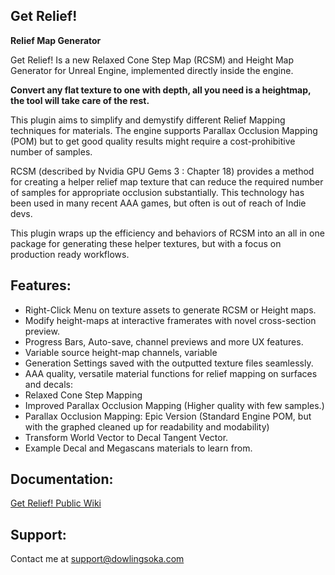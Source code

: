 ## Get Relief! 
**Relief Map Generator**

Get Relief! Is a new Relaxed Cone Step Map (RCSM) and Height Map Generator for Unreal Engine, implemented directly inside the engine.

**Convert any flat texture to one with depth, all you need is a heightmap, the tool will take care of the rest.**

This plugin aims to simplify and demystify different Relief Mapping techniques for materials. The engine supports Parallax Occlusion Mapping (POM) but to get good quality results might require a cost-prohibitive number of samples. 

RCSM (described by Nvidia GPU Gems 3 : Chapter 18) provides a method for creating a helper relief map texture that can reduce the required number of samples for appropriate occlusion substantially. This technology has been used in many recent AAA games, but often is out of reach of Indie devs.

This plugin wraps up the efficiency and behaviors of RCSM into an all in one package for generating these helper textures, but with a focus on production ready workflows.

## Features:
* Right-Click Menu on texture assets to generate RCSM or Height maps.
* Modify height-maps at interactive framerates with novel cross-section preview.
* Progress Bars, Auto-save, channel previews and more UX features.
* Variable source height-map channels, variable 
* Generation Settings saved with the outputted texture files seamlessly.
* AAA quality, versatile material functions for relief mapping on surfaces and decals:
* Relaxed Cone Step Mapping
* Improved Parallax Occlusion Mapping (Higher quality with few samples.)
* Parallax Occlusion Mapping: Epic Version (Standard Engine POM, but with the graphed cleaned up for readability and modability)
* Transform World Vector to Decal Tangent Vector.
* Example Decal and Megascans materials to learn from.


## Documentation:
[Get Relief! Public Wiki](https://github.com/Ryan-DowlingSoka/ReliefMappingWiki/wiki/)

## Support:
Contact me at support@dowlingsoka.com
